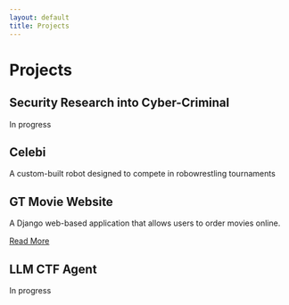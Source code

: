```yaml
---
layout: default
title: Projects
---
```


# Projects

## Security Research into Cyber-Criminal
In progress  


## Celebi
A custom-built robot designed to compete in robowrestling tournaments


## GT Movie Website
A Django web-based application that allows users to order movies online.
<div style="margin-top:15px;">
  <a href="{{ '/projects/gt-movie-website/' | relative_url }}">Read More</a>
</div>


## LLM CTF Agent
In progress



